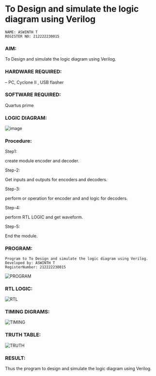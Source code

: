 # To Design and simulate the logic diagram using Verilog

```
NAME: ASWINTH T
REGISTER NO: 212222230015
```


### AIM: 
To Design and simulate the logic diagram using Verilog.

### HARDWARE REQUIRED: 
– PC, Cyclone II , USB flasher

### SOFTWARE REQUIRED:   
Quartus prime

### LOGIC DIAGRAM:
![image](https://github.com/Aswinth21/Simulation-project--Digital-Electronics/assets/120236638/14fa2630-a5fb-40a4-902c-406c093176cf)



### Procedure:
Step1:

create module encoder and decoder.

Step-2:

Get inputs and outputs for encoders and decoders.

Step-3:

perform or operation for encoder and and logic for decoders.

Step-4:

perform RTL LOGIC and get waveform.

Step-5:

End the module.


### PROGRAM:
```
Program to To Design and simulate the logic diagram using Verilog.
Developed by: ASWINTH T
RegisterNumber: 212222230015

```
![PROGRAM](https://github.com/Aswinth21/Simulation-project--Digital-Electronics/assets/120236638/40ece70f-0824-44b7-b388-60dc65ba195f)






### RTL LOGIC:
![RTL](https://github.com/Aswinth21/Simulation-project--Digital-Electronics/assets/120236638/d7ce0fd3-181a-4d8b-91e0-5a99628ce78d)




### TIMING DIGRAMS: 
![TIMING](https://github.com/Aswinth21/Simulation-project--Digital-Electronics/assets/120236638/84e3e4b1-18fa-4cc6-a220-c26939dd3a21)




### TRUTH TABLE:
![TRUTH](https://github.com/Aswinth21/Simulation-project--Digital-Electronics/assets/120236638/a9a3251e-c7ef-4efc-81a4-752a67703895)






### RESULT:
Thus the program to design and simulate the logic diagram using Verilog.
